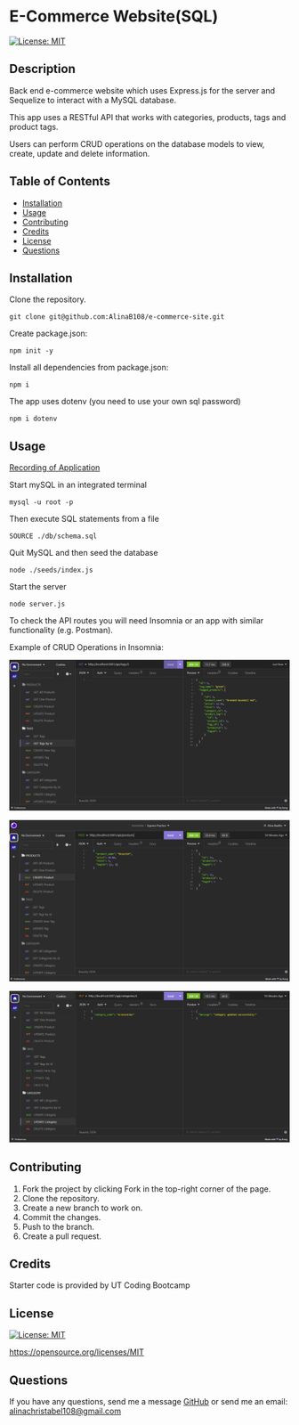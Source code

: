 # E-Commerce Website(SQL)

[![License: MIT](https://img.shields.io/badge/License-MIT-yellow.svg)](https://opensource.org/licenses/MIT)

## Description
Back end e-commerce website which uses Express.js for the server and Sequelize to interact with a MySQL database. 

This app uses a RESTful API that works with categories, products, tags and product tags. 

Users can perform CRUD operations on the database models to view, create, update and delete information.

## Table of Contents
- [Installation](#installation)
- [Usage](#usage)
- [Contributing](#contributing)
- [Credits](#credits)
- [License](#license)
- [Questions](#questions)

## Installation
Clone the repository.
```
git clone git@github.com:AlinaB108/e-commerce-site.git
```
Create package.json:
```
npm init -y
```
Install all dependencies from package.json:
```
npm i
```
The app uses dotenv (you need to use your own sql password)
```
npm i dotenv 
```

## Usage
[Recording of Application](https://watch.screencastify.com/v/k61vl3SUU1G1Z7RAWsD2)

Start mySQL in an integrated terminal
```
mysql -u root -p
```
Then execute SQL statements from a file
```
SOURCE ./db/schema.sql
```
Quit MySQL and then seed the database
```
node ./seeds/index.js
```
Start the server
```
node server.js
```
To check the API routes you will need Insomnia or an app with similar functionality (e.g. Postman).

Example of CRUD Operations in Insomnia:

![Screenshot](./assets/images/op1.png)

![Screenshot](./assets/images/op2.png)

![Screenshot](./assets/images/op3.png)


## Contributing
1. Fork the project by clicking Fork in the top-right corner of the page.
2. Clone the repository.
3. Create a new branch to work on.
4. Commit the changes.
5. Push to the branch.
6. Create a pull request.

## Credits
Starter code is provided by UT Coding Bootcamp

## License
[![License: MIT](https://img.shields.io/badge/License-MIT-yellow.svg)](https://opensource.org/licenses/MIT)

https://opensource.org/licenses/MIT 
    
## Questions
If you have any questions, send me a message [GitHub](https://github.com/abc) or send me an email: [alinachristabel108@gmail.com](alinachristabel108@gmail.com)